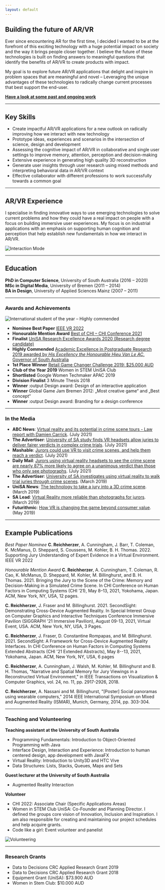 ```yaml
---
layout: default
---
```


## Building the future of AR/VR 

Ever since encountering AR for the first time, I decided I wanted to be at the forefront of this exciting technology with a huge potential impact on society and the way it brings people closer together. I believe the future of these technologies is built on finding answers to meaningful questions that identify the benefits of AR/VR to create products with impact. 
 
 My goal is to explore future AR/VR applications that delight and inspire in problem spaces that are meaningful and novel – Leveraging the unique advantages of these technologies to radically change current processes that best support the end-user. 

**[Have a look at some past and ongoing work](./portfolio.html)**

 ***

## Key Skills 

* Create impactful AR/VR applications for a new outlook on radically improving how we interact with new technology 
* Prototype ideas, experiences and scenarios in the intersection of science, design and development
* Assessing the cognitive impact of AR/VR in collaborative and single user settings to improve memory, attention, perception and decision-making
* Extensive experience in generating high quality 3D reconstruction 
* Generate user insights through user research using mixed methods and interpreting behavioral data in AR/VR context 
* Effective collaborator with different professions to work successfully towards a common goal  

***

## AR/VR Experience

 I specialise in finding innovative ways to use emerging technologies to solve current problems and how they could have a real impact on people with a focus on building immersive user experiences. My focus is on industrial applications with an emphasis on supporting human cognition and perception that help establish new fundamentals in how we interact in AR/VR.

 ![Interaction Mode](/assets/videos/GesturesSecondSight.gif)

***

## Education

**PhD in Computer Science**, University of South Australia (2016 – 2020) <br>
**MSc in Digital Media**, University of Bremen (2011 – 2014) <br>
**BA in Design**, University of Applied Sciences Mainz (2007 – 2011) 


***

### Awards and Achievements

![International student of the year – Highly commended](/assets/img/SAExcellence.jpg)
* **Nominee Best Paper** [IEEE VR 2022](https://ieeevr.org/2022/awards/conference-awards/#conference-nominees)
* **Honourable Mention Award** [Best of CHI – CHI Conference 2021](https://chi2021.acm.org/information/5208.html)
* **Finalist** [UniSA Research Excellence Awards 2020 (Research degree candidate)](https://www.unisa.edu.au/research/research-awards/2020/)
* **Highly Commended** [Academic Excellence in Postgraduate Research 2019 awarded by _His Excellency the Honourable Hieu Van Le AC_, Governor of South Australia](https://studyadelaide.com/whats-happening/2019-academic-excellence-postgraduate-research-awards)
* **1st Place Winner** [Retail Game Changer Challenge 2019: $25.000 AUD](https://icc.unisa.edu.au/newsroom/2019/unisa-phd-students-reinvent-retail-therapy-wheel/)
* **Club of the Year 2019** Women in STEM UniSA Club  
* **Shortlisted** Google Women Techmaker APAC 2019
* **Division Finalist** 3 Minute Thesis 2018
* **Winner** :output Design award: Design of an interactive application
* **Winner** Global Game Jam Bremen 2012: „Most creative game“ and „Best concept“ 
* **Winner** :output Design award: Branding for a design conference

***

### In the Media
* **ABC News**: [Virtual reality and its potential in crime scene tours - Law report with Damien Carrick](https://www.abc.net.au/radionational/programs/breakfast/virtual-reality-crime-scene-law-report-with-damien-carrick/13471630). (July 2021)
* **The Advertiser**: [University of SA study finds VR headsets allow juries to deliver fairer verdicts in complex crime trials](http://www.themercury.com.au/news/south-australia/news-story/a52258e39a6e8ce361d53f570a5007e4). (July 2021)
* **Mashable**: [Jurors could use VR to visit crime scenes, and help them reach a verdict](https://mashable.com/article/virtual-reality-jury-trial-courtroom). (July 2021)
* **Daily Mail**: [Jurors using virtual reality headsets to see the crime scene are nearly 87% more likely to agree on a unanimous verdict than those who only see photographs](https://www.dailymail.co.uk/sciencetech/article-9815365/Jurors-using-VR-headsets-crime-scene-87-likely-agree-verdict.html). (July 2021)
* **The Advertiser**: [University of SA investigates using virtual reality to walk trial juries through crime scenes](https://www.adelaidenow.com.au/news/law-order/university-of-sa-investigates-using-virtual-reality-to-walk-trial-juries-through-crime-scenes/news-story/ad4fb3bcca125fbf9667720e16d755ef). (March 2019)
* **UniSA News**: [The technology to take a jury into a 3D crime scene](https://u.unisa.edu.au/unisanews/2019/march/story2/). (March 2019)
* **SA Lead**: [Virtual Reality more reliable than photographs for jurors](http://theleadsouthaustralia.com.au/industries/technology/virtual-reality-more-reliable-than-photographs-for-jurors/). (March 2019)
* **Futurithmic**: [How VR is changing the game beyond consumer value](https://www.futurithmic.com/2019/05/21/how-vr-changing-game-beyond-consumer-value/). (May 2019)

***

## Example Publications 

_Best Paper Nominee_ **C. Reichherzer**, A. Cunningham, J. Barr, T. Coleman, K. McManus, D. Sheppard, S. Coussens, M. Kohler, B. H. Thomas. 2022. Supporting Jury Understanding of Expert Evidence in a Virtual Environment. IEEE VR 2022

_Honourable Mention Award_ **C. Reichherzer**, A. Cunningham, T. Coleman, R. Cao, K. McManus, D. Sheppard, M. Kohler, M. Billinghurst, and B. H. Thomas. 2021. Bringing the Jury to the Scene of the Crime: Memory and Decision-Making in a Simulated Crime Scene. In CHI Conference on Human Factors in Computing Systems (CHI ’21), May 8–13, 2021, Yokohama, Japan. ACM, New York, NY, USA, 12 pages. 

**C. Reichherzer**, J. Fraser and M. Billinghurst. 2021. SecondSight: Demonstrating Cross-Device Augmented Reality. In Special Interest Group on Computer Graphics and Interactive Techniques Conference Immersive Pavilion (SIGGRAPH '21 Immersive Pavilion), August 09-13, 2021, Virtual Event, USA. ACM, New York, NY, USA, 3 Pages.

**C. Reichherzer**, J. Fraser, D. Constantine Rompapas, and M. Billinghurst. 2021. SecondSight: A Framework for Cross-Device Augmented Reality Interfaces. In CHI Conference on Human Factors in Computing Systems Extended Abstracts (CHI '21 Extended Abstracts), May 8--13, 2021, Yokohama, Japan. ACM, New York, NY, USA, 6 pages

**C. Reichherzer**, A. Cunningham, J. Walsh, M. Kohler, M. Billinghurst and B. H. Thomas, "Narrative and Spatial Memory for Jury Viewings in a Reconstructed Virtual Environment," in IEEE Transactions on Visualization & Computer Graphics, vol. 24, no. 11, pp. 2917-2926, 2018. 

**C. Reichherzer**, A. Nassani and M. Billinghurst, "[Poster] Social panoramas using wearable computers," 2014 IEEE International Symposium on Mixed and Augmented Reality (ISMAR), Munich, Germany, 2014, pp. 303-304.

***

### Teaching and Volunteering

**Teaching assistant at the University of South Australia**
* Programming Fundamentals: Introduction to Object-Oriented Programming with Java
* Interface Design, Interaction and Experience: Introduction to human centered design, app development with JavaFX
* Virtual Reality: Introduction to Unity3D and HTC Vive
* Data Structures: Lists, Stacks, Queues, Maps and Sets  

**Guest lecturer at the University of South Australia**
* Augmented Reality Interaction

**Volunteer**
* CHI 2022: Associate Chair (Specific Applications Areas) 
* Women in STEM Club UniSA: Co-Founder and Planning Director. I defined the groups core vision of Innovation, Inclusion and Inspiration. I am also responsible for creating and maintaining our project schedules and help acquire grants. 
* Code like a girl: Event volunteer and panelist

![Volunteering](/assets/img/clg.PNG)

***

### Research Grants
* Data to Decisions CRC Applied Research Grant 2019
* Data to Decisions CRC Applied Research Grant 2018
* Equipment Grant (UniSA): $73.900 AUD 
* Women in Stem Club: $10.000 AUD 


